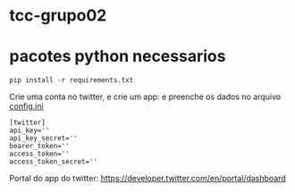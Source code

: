 # tcc-grupo02

# pacotes python necessarios

```
pip install -r requirements.txt
```

Crie uma conta no twitter, e crie um app: e preenche os dados no arquivo [config.ini](config.ini)

```
[twitter]
api_key=''
api_key_secret=''
bearer_token=''
access_token=''
access_token_secret=''
```

Portal do app do twitter: https://developer.twitter.com/en/portal/dashboard

